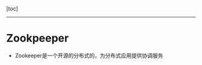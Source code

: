 [toc]

***

# Zookpeeper
+ Zookeeper是一个开源的分布式的，为分布式应用提供协调服务


















































